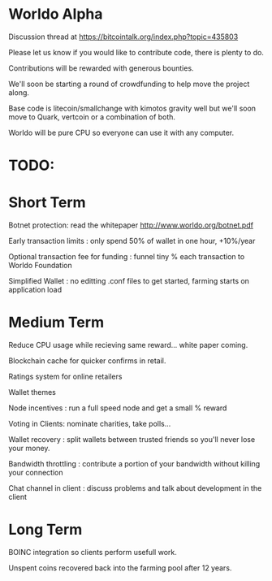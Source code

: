 Worldo Alpha
====

Discussion thread at https://bitcointalk.org/index.php?topic=435803

Please let us know if you would like to contribute code, there is plenty to do.

Contributions will be rewarded with generous bounties.

We'll soon be starting a round of crowdfunding to help move the project along.

Base code is litecoin/smallchange with kimotos gravity well but we'll soon move to Quark, vertcoin or a combination of both.

Worldo will be pure CPU so everyone can use it with any computer.

TODO:
====

Short Term 
====
Botnet protection: read the whitepaper http://www.worldo.org/botnet.pdf

Early transaction limits : only spend 50% of wallet in one hour, +10%/year

Optional transaction fee for funding : funnel tiny % each transaction to Worldo Foundation

Simplified Wallet : no editting .conf files to get started, farming starts on application load

Medium Term
====
Reduce CPU usage while recieving same reward... white paper coming.

Blockchain cache for quicker confirms in retail.

Ratings system for online retailers

Wallet themes

Node incentives : run a full speed node and get a small % reward

Voting in Clients: nominate charities, take polls...

Wallet recovery : split wallets between trusted friends so you'll never lose your money.

Bandwidth throttling : contribute a portion of your bandwidth without killing your connection

Chat channel in client : discuss problems and talk about development in the client

Long Term
====
BOINC integration so clients perform usefull work.

Unspent coins recovered back into the farming pool after 12 years.

